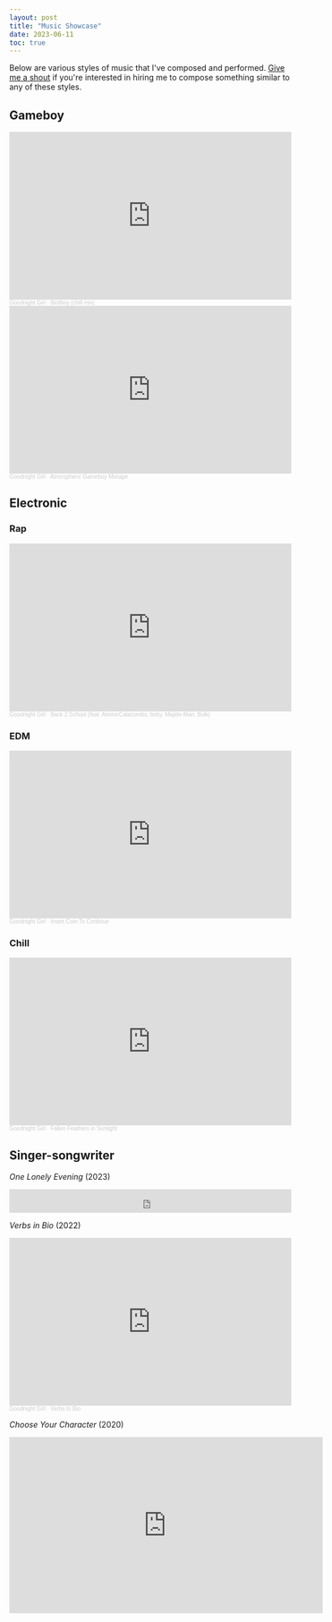 ```yaml
---
layout: post
title: "Music Showcase"
date: 2023-06-11
toc: true
---
```


Below are various styles of music that I've composed and performed. [Give me a shout](mailto:gdnghtgrl@gmail.com) if you're interested in hiring me to compose something similar to any of these styles. 

## Gameboy

<iframe width="100%" height="300" scrolling="no" frameborder="no" allow="autoplay" src="https://w.soundcloud.com/player/?url=https%3A//api.soundcloud.com/tracks/1187601049&color=%23ff5500&auto_play=false&hide_related=false&show_comments=true&show_user=true&show_reposts=false&show_teaser=true&visual=true"></iframe><div style="font-size: 10px; color: #cccccc;line-break: anywhere;word-break: normal;overflow: hidden;white-space: nowrap;text-overflow: ellipsis; font-family: Interstate,Lucida Grande,Lucida Sans Unicode,Lucida Sans,Garuda,Verdana,Tahoma,sans-serif;font-weight: 100;"><a href="https://soundcloud.com/goodnight-girl" title="Goodnight Girl" target="_blank" style="color: #cccccc; text-decoration: none;">Goodnight Girl</a> · <a href="https://soundcloud.com/goodnight-girl/birdboy-chill-mix" title="Birdboy (chill mix)" target="_blank" style="color: #cccccc; text-decoration: none;">Birdboy (chill mix)</a></div>

<iframe width="100%" height="300" scrolling="no" frameborder="no" allow="autoplay" src="https://w.soundcloud.com/player/?url=https%3A//api.soundcloud.com/tracks/702036796&color=%23ff5500&auto_play=false&hide_related=false&show_comments=true&show_user=true&show_reposts=false&show_teaser=true&visual=true"></iframe><div style="font-size: 10px; color: #cccccc;line-break: anywhere;word-break: normal;overflow: hidden;white-space: nowrap;text-overflow: ellipsis; font-family: Interstate,Lucida Grande,Lucida Sans Unicode,Lucida Sans,Garuda,Verdana,Tahoma,sans-serif;font-weight: 100;"><a href="https://soundcloud.com/goodnight-girl" title="Goodnight Girl" target="_blank" style="color: #cccccc; text-decoration: none;">Goodnight Girl</a> · <a href="https://soundcloud.com/goodnight-girl/atmospheric-gameboy-mixtape" title="Atmospheric Gameboy Mixtape" target="_blank" style="color: #cccccc; text-decoration: none;">Atmospheric Gameboy Mixtape</a></div>

## Electronic

### Rap

<iframe width="100%" height="300" scrolling="no" frameborder="no" allow="autoplay" src="https://w.soundcloud.com/player/?url=https%3A//api.soundcloud.com/tracks/1329768904&color=%23ff5500&auto_play=false&hide_related=false&show_comments=true&show_user=true&show_reposts=false&show_teaser=true&visual=true"></iframe><div style="font-size: 10px; color: #cccccc;line-break: anywhere;word-break: normal;overflow: hidden;white-space: nowrap;text-overflow: ellipsis; font-family: Interstate,Lucida Grande,Lucida Sans Unicode,Lucida Sans,Garuda,Verdana,Tahoma,sans-serif;font-weight: 100;"><a href="https://soundcloud.com/goodnight-girl" title="Goodnight Girl" target="_blank" style="color: #cccccc; text-decoration: none;">Goodnight Girl</a> · <a href="https://soundcloud.com/goodnight-girl/back-2-school" title="Back 2 School (feat. AtomicCatacombs, boby, Majide​-​Man, Bulk)" target="_blank" style="color: #cccccc; text-decoration: none;">Back 2 School (feat. AtomicCatacombs, boby, Majide​-​Man, Bulk)</a></div>

### EDM

<iframe width="100%" height="300" scrolling="no" frameborder="no" allow="autoplay" src="https://w.soundcloud.com/player/?url=https%3A//api.soundcloud.com/tracks/1334277970&color=%23ff5500&auto_play=false&hide_related=false&show_comments=true&show_user=true&show_reposts=false&show_teaser=true&visual=true"></iframe><div style="font-size: 10px; color: #cccccc;line-break: anywhere;word-break: normal;overflow: hidden;white-space: nowrap;text-overflow: ellipsis; font-family: Interstate,Lucida Grande,Lucida Sans Unicode,Lucida Sans,Garuda,Verdana,Tahoma,sans-serif;font-weight: 100;"><a href="https://soundcloud.com/goodnight-girl" title="Goodnight Girl" target="_blank" style="color: #cccccc; text-decoration: none;">Goodnight Girl</a> · <a href="https://soundcloud.com/goodnight-girl/insert-coin-to-continue" title="Insert Coin To Continue" target="_blank" style="color: #cccccc; text-decoration: none;">Insert Coin To Continue</a></div>

### Chill

<iframe width="100%" height="300" scrolling="no" frameborder="no" allow="autoplay" src="https://w.soundcloud.com/player/?url=https%3A//api.soundcloud.com/tracks/601465902&color=%23ff5500&auto_play=false&hide_related=false&show_comments=true&show_user=true&show_reposts=false&show_teaser=true&visual=true"></iframe><div style="font-size: 10px; color: #cccccc;line-break: anywhere;word-break: normal;overflow: hidden;white-space: nowrap;text-overflow: ellipsis; font-family: Interstate,Lucida Grande,Lucida Sans Unicode,Lucida Sans,Garuda,Verdana,Tahoma,sans-serif;font-weight: 100;"><a href="https://soundcloud.com/goodnight-girl" title="Goodnight Girl" target="_blank" style="color: #cccccc; text-decoration: none;">Goodnight Girl</a> · <a href="https://soundcloud.com/goodnight-girl/loop-2" title="Fallen Feathers in Sunlight" target="_blank" style="color: #cccccc; text-decoration: none;">Fallen Feathers in Sunlight</a></div>

## Singer-songwriter

<em>One Lonely Evening</em> (2023)

<iframe style="border: 0; width: 100%; height: 42px;" src="https://bandcamp.com/EmbeddedPlayer/album=3148792767/size=small/bgcol=ffffff/linkcol=0687f5/track=4190630112/transparent=true/" seamless><a href="https://daryldee.bandcamp.com/album/talk-to-me-burnaby">talk to me burnaby by daryl dee</a></iframe>

<em>Verbs in Bio</em> (2022)
<iframe width="100%" height="300" scrolling="no" frameborder="no" allow="autoplay" src="https://w.soundcloud.com/player/?url=https%3A//api.soundcloud.com/tracks/1334456905&color=%23ff5500&auto_play=false&hide_related=false&show_comments=true&show_user=true&show_reposts=false&show_teaser=true&visual=true"></iframe><div style="font-size: 10px; color: #cccccc;line-break: anywhere;word-break: normal;overflow: hidden;white-space: nowrap;text-overflow: ellipsis; font-family: Interstate,Lucida Grande,Lucida Sans Unicode,Lucida Sans,Garuda,Verdana,Tahoma,sans-serif;font-weight: 100;"><a href="https://soundcloud.com/goodnight-girl" title="Goodnight Girl" target="_blank" style="color: #cccccc; text-decoration: none;">Goodnight Girl</a> · <a href="https://soundcloud.com/goodnight-girl/verbs-in-bio" title="Verbs In Bio" target="_blank" style="color: #cccccc; text-decoration: none;">Verbs In Bio</a></div>

<em>Choose Your Character</em> (2020)

<iframe width="560" height="315" src="https://www.youtube.com/embed/UsLnBJx3ZIQ" title="YouTube video player" frameborder="0" allow="accelerometer; autoplay; clipboard-write; encrypted-media; gyroscope; picture-in-picture; web-share" allowfullscreen></iframe>

<!-- %enddocs -->
